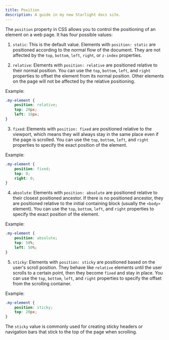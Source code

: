 ```yaml
---
title: Position
description: A guide in my new Starlight docs site.
---
```

The `position` property in CSS allows you to control the positioning of an element on a web page. It has four possible values:

1. `static`: This is the default value. Elements with `position: static` are positioned according to the normal flow of the document. They are not affected by the `top`, `bottom`, `left`, `right`, or `z-index` properties.

2. `relative`: Elements with `position: relative` are positioned relative to their normal position. You can use the `top`, `bottom`, `left`, and `right` properties to offset the element from its normal position. Other elements on the page will not be affected by the relative positioning.

Example:
```css
.my-element {
    position: relative;
    top: 20px;
    left: 10px;
}
```

3. `fixed`: Elements with `position: fixed` are positioned relative to the viewport, which means they will always stay in the same place even if the page is scrolled. You can use the `top`, `bottom`, `left`, and `right` properties to specify the exact position of the element.

Example:
```css
.my-element {
    position: fixed;
    top: 0;
    right: 0;
}
```

4. `absolute`: Elements with `position: absolute` are positioned relative to their closest positioned ancestor. If there is no positioned ancestor, they are positioned relative to the initial containing block (usually the `<body>` element). You can use the `top`, `bottom`, `left`, and `right` properties to specify the exact position of the element.

Example:
```css
.my-element {
    position: absolute;
    top: 50%;
    left: 50%;
}
```

5. `sticky`: Elements with `position: sticky` are positioned based on the user's scroll position. They behave like `relative` elements until the user scrolls to a certain point, then they become `fixed` and stay in place. You can use the `top`, `bottom`, `left`, and `right` properties to specify the offset from the scrolling container.

Example:
```css
.my-element {
    position: sticky;
    top: 20px;
}
```

The `sticky` value is commonly used for creating sticky headers or navigation bars that stick to the top of the page when scrolling.


